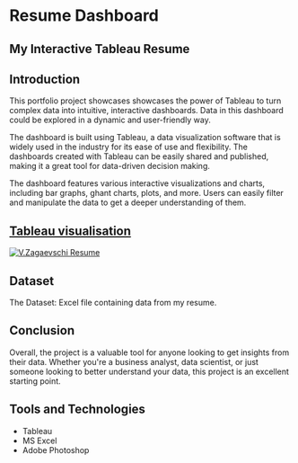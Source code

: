 # Resume Dashboard
## My Interactive Tableau Resume

## Introduction
This portfolio project showcases showcases the power of Tableau to turn complex data into intuitive, interactive dashboards. Data in this dashboard could be explored in a dynamic and user-friendly way.

The dashboard is built using Tableau, a data visualization software that is widely used in the industry for its ease of use and flexibility. The dashboards created with Tableau can be easily shared and published, making it a great tool for data-driven decision making.

The dashboard features various interactive visualizations and charts, including bar graphs, ghant charts, plots, and more. Users can easily filter and manipulate the data to get a deeper understanding of them.


## [Tableau visualisation](https://public.tableau.com/shared/Z4QD563HB?:display_count=n&:origin=viz_share_link)

<div class='tableauPlaceholder' id='viz1676316106775' style='position: relative'><noscript><a href='#'><img alt='V.Zagaevschi Resume ' src='https:&#47;&#47;public.tableau.com&#47;static&#47;images&#47;Z4&#47;Z4QD563HB&#47;1_rss.png' style='border: none' /></a></noscript><object class='tableauViz'  style='display:none;'><param name='host_url' value='https%3A%2F%2Fpublic.tableau.com%2F' /> <param name='embed_code_version' value='3' /> <param name='path' value='shared&#47;Z4QD563HB' /> <param name='toolbar' value='yes' /><param name='static_image' value='https:&#47;&#47;public.tableau.com&#47;static&#47;images&#47;Z4&#47;Z4QD563HB&#47;1.png' /> <param name='animate_transition' value='yes' /><param name='display_static_image' value='yes' /><param name='display_spinner' value='yes' /><param name='display_overlay' value='yes' /><param name='display_count' value='yes' /><param name='language' value='en-US' /></object></div>                <script type='text/javascript'>                    var divElement = document.getElementById('viz1676316106775');                    var vizElement = divElement.getElementsByTagName('object')[0];                    vizElement.style.width='1400px';vizElement.style.height='877px';                    var scriptElement = document.createElement('script');                    scriptElement.src = 'https://public.tableau.com/javascripts/api/viz_v1.js';                    vizElement.parentNode.insertBefore(scriptElement, vizElement);                </script>


## Dataset
The Dataset: Excel file containing data from my resume. 


## Conclusion

Overall, the project is a valuable tool for anyone looking to get insights from their data. Whether you're a business analyst, data scientist, or just someone looking to better understand your data, this project is an excellent starting point.

## Tools and Technologies

- Tableau
- MS Excel
- Adobe Photoshop
